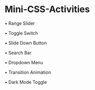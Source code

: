 # Mini-CSS-Activities

• Range Slider

• Toggle Switch

• Slide Down Button

• Search Bar

• Dropdown Menu

• Transition Animation

• Dark Mode Toggle
